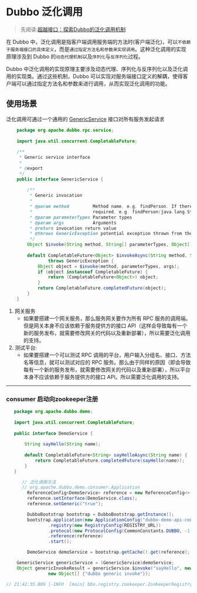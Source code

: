 # Dubbo 泛化调用
> 先阅读:[超越接口：探索Dubbo的泛化调用机制](./developer.aliyun.com_article_1479623.png)

在 Dubbo 中，泛化调用是指客户端调用服务端的方法时(客户端泛化)，可以`不依赖于服务端接口的具体定义`，而是`通过指定方法名和参数来实现调用`。这种泛化调用的实现原理涉及到 Dubbo 的`动态代理机制`以及`序列化`与`反序列化`过程。

Dubbo 中泛化调用的实现原理主要涉及动态代理、序列化与反序列化以及泛化调用的实现类。通过这些机制，Dubbo 可以实现对服务端接口定义的解耦，使得客户端可以通过指定方法名和参数来进行调用，从而实现泛化调用的功能。

## 使用场景
泛化调用可通过一个通用的 [GenericService](../../001.SOURCE_CODE/000.DUBBO-3.3.2-RELEASE/000.DUBBO-3.3.2-RELEASE/dubbo-common/src/main/java/org/apache/dubbo/rpc/service/GenericService.java) 接口对所有服务发起请求

```java
    package org.apache.dubbo.rpc.service;
    
    import java.util.concurrent.CompletableFuture;
    
    /**
     * Generic service interface
     *
     * @export
     */
    public interface GenericService {
    
        /**
         * Generic invocation
         *
         * @param method         Method name, e.g. findPerson. If there are overridden methods, parameter info is
         *                       required, e.g. findPerson(java.lang.String)
         * @param parameterTypes Parameter types
         * @param args           Arguments
         * @return invocation return value
         * @throws GenericException potential exception thrown from the invocation
         */
        Object $invoke(String method, String[] parameterTypes, Object[] args) throws GenericException;
    
        default CompletableFuture<Object> $invokeAsync(String method, String[] parameterTypes, Object[] args)
                throws GenericException {
            Object object = $invoke(method, parameterTypes, args);
            if (object instanceof CompletableFuture) {
                return (CompletableFuture<Object>) object;
            }
            return CompletableFuture.completedFuture(object);
        }
    }
```
1. 网关服务
    - 如果要搭建一个网关服务，那么服务网关要作为所有 RPC 服务的调用端。但是网关本身不应该依赖于服务提供方的接口 API（这样会导致每有一个新的服务发布，就需要修改网关的代码以及重新部署），所以需要泛化调用的支持。
2. 测试平台: 
    - 如果要搭建一个可以测试 RPC 调用的平台，用户输入分组名、接口、方法名等信息，就可以测试对应的 RPC 服务。那么由于同样的原因（即会导致每有一个新的服务发布，就需要修改网关的代码以及重新部署），所以平台本身不应该依赖于服务提供方的接口 API。所以需要泛化调用的支持。

---

### consumer 启动向zookeeper注册
```java
   package org.apache.dubbo.demo;
   
   import java.util.concurrent.CompletableFuture;
   
   public interface DemoService {
   
       String sayHello(String name);
   
       default CompletableFuture<String> sayHelloAsync(String name) {
           return CompletableFuture.completedFuture(sayHello(name));
       }
   }

      // 泛化调用方法
      // org.apache.dubbo.demo.consumer.Application
        ReferenceConfig<DemoService> reference = new ReferenceConfig<>();
        reference.setInterface(DemoService.class);
        reference.setGeneric("true");

        DubboBootstrap bootstrap = DubboBootstrap.getInstance();
        bootstrap.application(new ApplicationConfig("dubbo-demo-api-consumer"))
                .registry(new RegistryConfig(REGISTRY_URL))
                .protocol(new ProtocolConfig(CommonConstants.DUBBO, -1))
                .reference(reference)
                .start();

        DemoService demoService = bootstrap.getCache().get(reference);

    GenericService genericService = (GenericService)demoService;
    Object genericInvokeResult = genericService.$invoke("sayHello", new String[] {String.class.getName()},
                new Object[] {"dubbo generic invoke"});

// 21:42:35.809 |-INFO  [main] bbo.registry.zookeeper.ZookeeperRegistry:425 -|  [DUBBO] Register: dubbo://192.168.3.7:20880/org.apache.dubbo.demo.DemoService?application=dubbo-demo-api-provider&deprecated=false&dubbo=2.0.2&dynamic=true&generic=false&interface=org.apache.dubbo.demo.DemoService&methods=sayHello,sayHelloAsync&prefer.serialization=hessian2,fastjson2&release=3.3.2&service-name-mapping=true&side=provider&timestamp=1739454081130, dubbo version: 3.3.2, current host: 192.168.3.7
```
